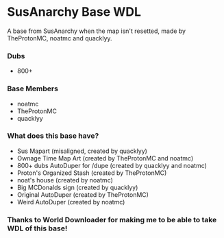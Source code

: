 # SusAnarchy Base WDL
A base from SusAnarchy when the map isn't resetted, made by TheProtonMC, noatmc and quacklyy.
### Dubs
- 800+
### Base Members
- noatmc
- TheProtonMC
- quacklyy
### What does this base have?
- Sus Mapart (misaligned, created by quacklyy)
- Ownage Time Map Art (created by TheProtonMC and noatmc)
- 800+ dubs AutoDuper for /dupe (created by quacklyy and noatmc)
- Proton's Organized Stash (created by TheProtonMC)
- noat's house (created by noatmc)
- Big MCDonalds sign (created by quacklyy)
- Original AutoDuper (created by TheProtonMC)
- Weird AutoDuper (created by noatmc)
### Thanks to World Downloader for making me to be able to take WDL of this base!

